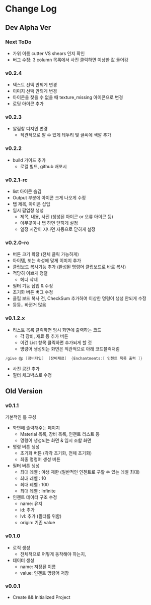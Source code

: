 # Change Log

## Dev Alpha Ver

### Next ToDo

- 가위 이름 cutter VS shears 인지 확인
- 버그 수정: 3 column 목록에서 사진 클릭하면 이상한 값 들어감

### v0.2.4

- 텍스트 선택 안되게 변경
- 이미지 선택 안되게 변경
- 아이콘을 찾을 수 없을 때 texture_missing 아이콘으로 변경
- 로딩 아이콘 추가

### v0.2.3

- 알림창 디지인 변경
  - 직관적으로 알 수 있게 테두리 및 글씨에 색깔 추가

### v0.2.2

- build 가이드 추가
  - 로컬 빌드, github 배포시

### v0.2.1-rc

- list 아이콘 숨김
- Output 부분에 아이콘 크게 나오게 수정
- 탭 제목, 아이콘 삽입
- 임시 팝업창 생성
  - 제목, 내용, 사진 (생성된 아이콘 or 오류 아이콘 등)
  - 아무곳이나 탭 하면 닫히게 설정
  - 일정 시간이 지나면 자동으로 닫히게 설정

### v0.2.0-rc

- 버튼 크기 확장 (전체 클릭 가능하게)
- 아이템, 또는 속성에 맞게 이미지 추가
- 클립보드 복사기능 추가 (완성된 명령어 클립보드로 바로 복사)
- 적당히 이쁘게 정렬
  - 헤더 삭제
- 필터 기능 삽입 & 수정
- 초기화 버튼 버그 수정
- 클립 보드 복사 전, CheckSum 추가하여 이상한 명령어 생성 안되게 수정
- 등등.. 바뀐거 많음

### v0.1.2.x

- 리스트 목록 클릭하면 임시 화면에 출력하는 코드
  - 각 장비, 재료 등 추가 버튼
  - 이건 List 항목 클릭하면 추가되게 할 것
  - 명령어 생성되는 화면은 직관적으로 아래 코드블럭처럼

```c
/give @p [장비타입]  [장비재료]  {Enchantments:[ 인첸트 목록 출력 ]}
```

- 사진 공간 추가
- 필터 체크박스로 수정

## Old Version

### v0.1.1

기본적인 틀 구성

- 화면에 출력해주는 페이지  
  - Material 목록, 장비 목록, 인첸트 리스트 등
  - 명령어 생성되는 화면 & 임시 조합 화면
- 명령 버튼 생성
  - 초기화 버튼 (각각 초기화, 전체 초기화)
  - 최종 명령어 생성 버튼
- 필터 버튼 생성
  - 최대 레벨 : 야생 제한 (일반적인 인첸트로 구할 수 있는 레벨 최대)
  - 최대 레벨 : 10
  - 최대 레벨 : 100
  - 최대 레벨 : Infinite
- 인첸트 데이터 구조 수정
  - name: 유지
  - id: 추가
  - lvl: 추가 (필터를 위함)
  - origin: 기존 value

### v0.1.0

- 로직 생성
  - 전체적으로 어떻게 동작해야 하는지,
- 데이터 생성
  - name: 저장된 이름
  - value: 인첸트 명령어 저장

### v0.0.1

- Create && Initialized Project
